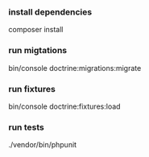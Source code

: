 ### install dependencies
composer install

### run migtations
bin/console doctrine:migrations:migrate

### run fixtures
bin/console doctrine:fixtures:load

### run tests
./vendor/bin/phpunit